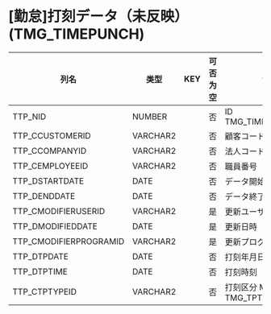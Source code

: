 # [勤怠]打刻データ（未反映）                                              (TMG_TIMEPUNCH)
| 列名   | 类型   | KEY  | 可否为空 | 注释   |
| ---- | ---- | ---- | ---- | ---- |
|TTP_NID|NUMBER||否|ID                                                          TMG_TIMEPUNCH_SEQ             |
|TTP_CCUSTOMERID|VARCHAR2||否|顧客コード                                                                                     |
|TTP_CCOMPANYID|VARCHAR2||否|法人コード                                                                                     |
|TTP_CEMPLOYEEID|VARCHAR2||否|職員番号                                                                                      |
|TTP_DSTARTDATE|DATE||否|データ開始日                                                                                    |
|TTP_DENDDATE|DATE||否|データ終了日                                                                                    |
|TTP_CMODIFIERUSERID|VARCHAR2||是|更新ユーザーID                                                                                  |
|TTP_DMODIFIEDDATE|DATE||是|更新日時                                                                                      |
|TTP_CMODIFIERPROGRAMID|VARCHAR2||是|更新プログラムID                                                                                 |
|TTP_DTPDATE|DATE||否|打刻年月日                         時刻丸め                                                        |
|TTP_DTPTIME|DATE||否|打刻時刻                                                                                      |
|TTP_CTPTYPEID|VARCHAR2||否|打刻区分                                                        MGD：TMG_TPTYPE                |
